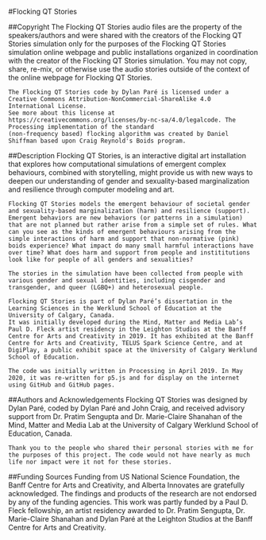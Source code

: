 #Flocking QT Stories

##Copyright
    The Flocking QT Stories audio files are the property of the speakers/authors and were shared with the creators of the Flocking QT Stories simulation only for the purposes of the Flocking QT Stories simulation online webpage and public installations organized in coordination with the creator of the Flocking QT Stories simulation. You may not copy, share, re-mix, or otherwise use the audio stories outside of the context of the online webpage for Flocking QT Stories.

    The Flocking QT Stories code by Dylan Paré is licensed under a Creative Commons Attribution-NonCommercial-ShareAlike 4.0 International License.
    See more about this license at https://creativecommons.org/licenses/by-nc-sa/4.0/legalcode. The Processing implementation of the standard
    (non-frequency based) flocking algorithm was created by Daniel Shiffman based upon Craig Reynold's Boids program.

##Description
    Flocking QT Stories, is an interactive digital art installation that explores how computational simulations of emergent complex behaviours, combined with storytelling, might provide us with new ways to deepen our understanding of gender and sexuality-based marginalization and resilience through computer modeling and art.

    Flocking QT Stories models the emergent behaviour of societal gender and sexuality-based marginalization (harm) and resilience (support). Emergent behaviors are new behaviors (or patterns in a simulation) that are not planned but rather arise from a simple set of rules. What can you see as the kinds of emergent behaviours arising from the simple interactions of harm and support that non-normative (pink) boids experience? What impact do many small harmful interactions have over time? What does harm and support from people and instititutions look like for people of all genders and sexualities?

    The stories in the simulation have been collected from people with various gender and sexual identities, including cisgender and transgender, and queer (LGBQ+) and heterosexual people.

    Flocking QT Stories is part of Dylan Paré’s dissertation in the Learning Sciences in the Werklund School of Education at the University of Calgary, Canada.
    It was initially developed during the Mind, Matter and Media Lab’s Paul D. Fleck artist residency in the Leighton Studios at the Banff Centre for Arts and Creativity in 2019. It has exhibited at the Banff Centre for Arts and Creativity, TELUS Spark Science Centre, and at DigiPlay, a public exhibit space at the University of Calgary Werklund School of Education.

    The code was initially written in Processing in April 2019. In May 2020, it was re-written for p5.js and for display on the internet using GitHub and GitHub pages.

##Authors and Acknowledgements
    Flocking QT Stories was designed by Dylan Paré, coded by Dylan Paré and John Craig, and received advisory support from Dr. Pratim Sengupta and Dr. Marie-Claire Shanahan of the Mind, Matter and Media Lab at the University of Calgary Werklund School of Education, Canada.

    Thank you to the people who shared their personal stories with me for the purposes of this project. The code would not have nearly as much life nor impact were it not for these stories.

##Funding Sources
    Funding from US National Science Foundation, the Banff Centre for Arts and Creativity, and Alberta Innovates are gratefully acknowledged. The findings and products of the research are not endorsed by any of the funding agencies. This work was partly funded by a Paul D. Fleck fellowship, an artist residency awarded to Dr. Pratim Sengupta, Dr. Marie-Claire Shanahan and Dylan Paré at the Leighton Studios at the Banff Centre for Arts and Creativity.
